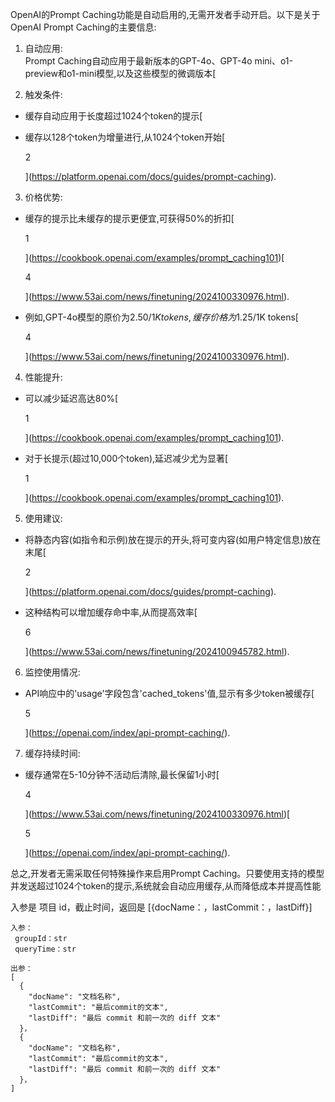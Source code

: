 OpenAI的Prompt Caching功能是自动启用的,无需开发者手动开启。以下是关于OpenAI Prompt Caching的主要信息:

1. 自动应用:  
    Prompt Caching自动应用于最新版本的GPT-4o、GPT-4o mini、o1-preview和o1-mini模型,以及这些模型的微调版本[
    

2. 触发条件:

- 缓存自动应用于长度超过1024个token的提示[
    

- 缓存以128个token为增量进行,从1024个token开始[
    
    2
    
    ](https://platform.openai.com/docs/guides/prompt-caching).

3. 价格优势:

- 缓存的提示比未缓存的提示更便宜,可获得50%的折扣[
    
    1
    
    ](https://cookbook.openai.com/examples/prompt_caching101)[
    
    4
    
    ](https://www.53ai.com/news/finetuning/2024100330976.html).
- 例如,GPT-4o模型的原价为$2.50/1K tokens,缓存价格为$1.25/1K tokens[
    
    4
    
    ](https://www.53ai.com/news/finetuning/2024100330976.html).

4. 性能提升:

- 可以减少延迟高达80%[
    
    1
    
    ](https://cookbook.openai.com/examples/prompt_caching101).
- 对于长提示(超过10,000个token),延迟减少尤为显著[
    
    1
    
    ](https://cookbook.openai.com/examples/prompt_caching101).

5. 使用建议:

- 将静态内容(如指令和示例)放在提示的开头,将可变内容(如用户特定信息)放在末尾[
    
    2
    
    ](https://platform.openai.com/docs/guides/prompt-caching).
- 这种结构可以增加缓存命中率,从而提高效率[
    
    6
    
    ](https://www.53ai.com/news/finetuning/2024100945782.html).

6. 监控使用情况:

- API响应中的'usage'字段包含'cached_tokens'值,显示有多少token被缓存[
    
    5
    
    ](https://openai.com/index/api-prompt-caching/).

7. 缓存持续时间:

- 缓存通常在5-10分钟不活动后清除,最长保留1小时[
    
    4
    
    ](https://www.53ai.com/news/finetuning/2024100330976.html)[
    
    5
    
    ](https://openai.com/index/api-prompt-caching/).

总之,开发者无需采取任何特殊操作来启用Prompt Caching。只要使用支持的模型并发送超过1024个token的提示,系统就会自动应用缓存,从而降低成本并提高性能




入参是 项目 id，截止时间，返回是 [{docName：，lastCommit：，lastDiff}]

```
入参：
 groupId：str
 queryTime：str

出参：
[
  {
    "docName": "文档名称",
    "lastCommit": "最后commit的文本",
    "lastDiff": "最后 commit 和前一次的 diff 文本"
  }，
  {
    "docName": "文档名称",
    "lastCommit": "最后commit的文本",
    "lastDiff": "最后 commit 和前一次的 diff 文本"
  }，
]



```